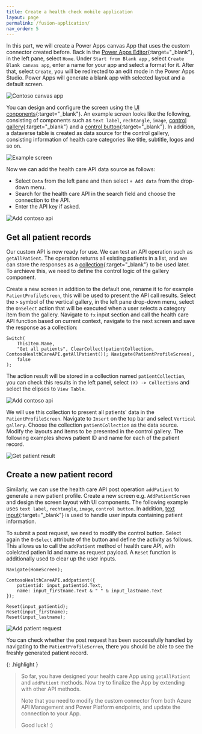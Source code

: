 ```yaml
---
title: Create a health check mobile application
layout: page
permalink: /fusion-application/
nav_order: 5
---
```


In this part, we will create a Power Apps canvas App that uses the custom connector created before. 
Back in the [Power Apps Editor](https://make.powerapps.com){:target="_blank"}, in the left pane, select `Home`. Under `Start from Blank app` , select `Create Blank canvas app`, enter a name for your app and select a format for it. After that, select `Create`, you will be redirected to an edit mode in the Power Apps Studio. Power Apps will generate a blank app with selected layout and a default screen. 

![Contoso canvas app](../assets/canvas-app.png)

You can design and configure the screen using the [UI conponents](https://learn.microsoft.com/en-us/power-apps/maker/canvas-apps/power-apps-studio){:target="_blank"}. 
An example screen looks like the following, consisting of components such as `text label`, `rechtangle`, `image`, [control gallery](https://learn.microsoft.com/en-us/power-apps/maker/canvas-apps/controls/control-gallery){:target="_blank"} and a [control button](https://learn.microsoft.com/en-us/power-apps/maker/canvas-apps/controls/control-button){:target="_blank"}. 
In addition, a dataverse table is created as data source for the control gallery, consisting information of health care categories like title, subtitle, logos and so on. 

![Example screen](../assets/example-screen.png)

Now we can add the health care API data source as follows:
- Select `Data` from the left pane and then select `+ Add data` from the drop-down menu.
- Search for the health care API in the search field and choose the connection to the API.
- Enter the API key if asked.

![Add contoso api](../assets/add-contoso-api.png)



## Get all patient records
Our custom API is now ready for use. We can test an API operation such as `getAllPatient`. The operation returns all existing patients in a list, and we can store the responses as a [collection](https://learn.microsoft.com/en-us/power-apps/maker/canvas-apps/create-update-collection){:target="_blank"} to be used later. To archieve this, we need to define the control logic of the gallery component. 

Create a new screen in addition to the default one, rename it to for example `PatientProfileScreen`, this will be used to present the API call results. 
Select the `>` symbol of the vertical gallery, in the left pane drop-down menu, select the `OnSelect` action that will be executed when a user selects a category item from the gallery.
Navigate to `fx` input section and call the health care API function based on current context, navigate to the next screen and save the response as a collection:

```
Switch(
    ThisItem.Name, 
    "Get all patients", ClearCollect(patientCollection, ContosoHealthCareAPI.getAllPatient()); Navigate(PatientProfileScreen),
    false
);
```
The action result will be stored in a collection named `patientCollection`, you can check this results in the left panel, select `(X) -> Collections` and select the elipses to `View Table`. 

![Add contoso api](../assets/view-collection.png)

We will use this collection to present all patients' data in the `PatientProfileScreen`. Navigate to `Insert` on the top bar and select `Vertical gallery`. Choose the collection `patientCollection` as the data source. Modify the layouts and items to be presented in the control gallery. The following examples shows patient ID and name for each of the patient record. 

![Get patient result](../assets/get-result.png)



## Create a new patient record
Similarly, we can use the health care API post operation `addPatient` to generate a new patient profile. Create a new screen e.g. `AddPatientScreen` and design the screen layout with UI components. The following example uses `text label`, `rechtangle`, `image`, `control button`. In addition, [text input](https://learn.microsoft.com/en-us/power-apps/maker/canvas-apps/controls/control-text-input){:target="_blank"} is used to handle user inputs containing patient information. 

To submit a post request, we need to modify the control button. Select again the `OnSelect` attribute of the button and define the activity as follows. 
This allows us to call the `addPatient` method of health care API, with colelcted patien Id and name as request payload. A `Reset` function is additionally used to clear up the user inputs. 

```
Navigate(HomeScreen);

ContosoHealthCareAPI.addpatient({
    patientid: input_patientid.Text,
    name: input_firstname.Text & " " & input_lastname.Text
});

Reset(input_patientid);
Reset(input_firstname);
Reset(input_lastname);
```

![Add patient request](../assets/post-request.png)


You can check whether the post request has been successfully handled by navigating to the `PatientProfileScrren`, there you should be able to see the freshly generated patient record. 


{: .highlight }
> So far, you have designed your health care App using `getAllPatient` and `addPatient` methods. Now try to finalize the App by extending with other API methods. 
> 
> Note that you need to modify the custom connector from both Azure API Management and Power Platform endpoints, and update the connection to your App.
>
> Good luck! :) 


